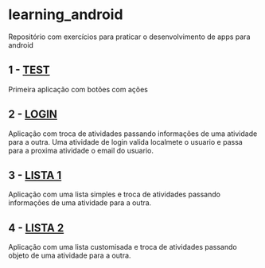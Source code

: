 # learning_android
Repositório com exercícios para praticar o desenvolvimento de apps para android

## 1 - [TEST] 

Primeira aplicação com botões com ações

## 2 - [LOGIN] 

Aplicação com troca de atividades passando informações de uma atividade para a outra. Uma atividade de login valida localmete o usuario e passa para a proxima atividade o email do usuario.

## 3 - [LISTA 1] 

Aplicação com uma lista simples e troca de atividades passando informações de uma atividade para a outra.


## 4 - [LISTA 2] 

Aplicação com uma lista customisada e troca de atividades passando objeto de uma atividade para a outra.

<!-- Links -->
[TEST]: https://github.com/acsantosabino/learning_android/tree/master/Teste
[LOGIN]: https://github.com/acsantosabino/learning_android/tree/master/login
[LISTA 1]: https://github.com/acsantosabino/learning_android/tree/master/Lista1
[LISTA 2]: https://github.com/acsantosabino/learning_android/tree/master/Lista2